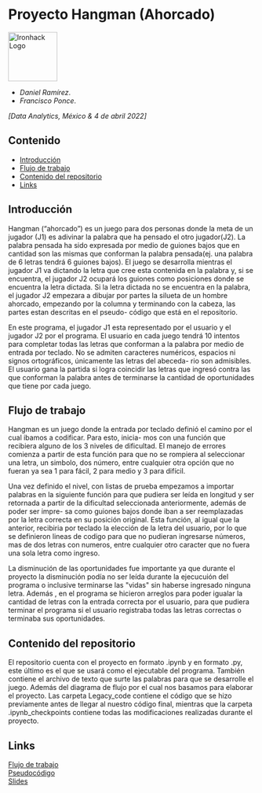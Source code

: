 
# Proyecto Hangman (Ahorcado)
<img src="https://bit.ly/2VnXWr2" alt="Ironhack Logo" width="100"/>

- *Daniel Ramírez*.
- *Francisco Ponce*.

*[Data Analytics, México & 4 de abril 2022]*

## Contenido


- [Introducción](#introducción)
- [Flujo de trabajo](#flujo-de-trabajo)
- [Contenido del repositorio](#contenido-del-repositorio)
- [Links](#links)


## Introducción

Hangman (“ahorcado”) es un juego para dos personas donde la meta de un jugador (J1) es adivinar la palabra que 
ha pensado el otro jugador(J2). La palabra pensada ha sido expresada por medio de guiones bajos que en cantidad 
son las mismas que conforman la palabra pensada(ej. una palabra de 6 letras tendrá 6 guiones bajos).
   El juego se desarrolla mientras el jugador J1 va dictando la letra que cree esta contenida en la palabra y, 
si se encuentra, el jugador J2 ocupará los guiones como posiciones donde se encuentra la letra dictada. 
   Si la letra dictada no se encuentra en la palabra, el jugador J2 empezara a dibujar por partes la silueta de
un hombre ahorcado, empezando por la columna y terminando con la cabeza, las partes estan descritas en el pseudo-
código que está en el repositorio.

En este programa, el jugador J1 esta representado por el usuario y el jugador J2 por el programa. El usuario en 
cada juego tendrá 10 intentos para completar todas las letras que conforman a la palabra por medio de entrada por
teclado. No se admiten caracteres numéricos, espacios ni signos ortográficos, únicamente las letras del abeceda-
rio son admisibles. El usuario gana la partida si logra coincidir las letras que ingresó contra las que conforman
la palabra antes de terminarse la cantidad de oportunidades que tiene por cada juego. 


## Flujo de trabajo

Hangman es un juego donde la entrada por teclado definió el camino por el cual ibamos a codificar. Para esto, inicia-
mos con una función que recibiera alguno de los 3 niveles de dificultad. El manejo de errores comienza a partir de
esta función para que no se rompiera al seleccionar una letra, un simbolo, dos número, entre cualquier otra opción
que no fueran ya sea 1 para fácil, 2 para medio y 3 para difícil. 

Una vez definido el nivel, con listas de prueba empezamos a importar palabras en la siguiente función para que pudiera
ser leída en longitud y ser retornada a partir de la dificultad seleccionada anteriormente, además de poder  ser impre-
sa como guiones bajos donde iban a ser reemplazadas por la letra correcta en su posición original. Esta función, al igual
que la anterior, recibiria por teclado la elección de la letra del usuario, por lo que se definieron lineas de codigo
para que no pudieran ingresarse números, mas de dos letras con numeros, entre cualquier otro caracter que no fuera una sola
letra como ingreso. 

La disminución de las oportunidades fue importante ya que durante el proyecto la disminución podía no ser leída durante la
ejecucuión del programa o inclusive terminarse las "vidas" sin haberse ingresado ninguna letra. Además , en el programa se hicieron arreglos para poder igualar la cantidad de letras con la entrada correcta por el usuario, para que pudiera terminar
el programa si el usuario registraba todas las letras correctas o terminaba sus oportunidades. 




## Contenido del repositorio

El repositorio cuenta con el proyecto en formato .ipynb y en formato .py, este último es el que se usará como el
ejecutable del programa. También contiene el archivo de texto que surte las palabras para que se desarrolle el juego.
Además del diagrama de flujo por el cual nos basamos para elaborar el proyecto.
Las carpeta Legacy_code contiene el código que se hizo previamente antes de llegar al nuestro código final, mientras que la
carpeta .ipynb_checkpoints contiene todas las modificaciones realizadas durante el proyecto. 


## Links

[Flujo de trabajo](https://lucid.app/lucidchart/471bc5f8-297c-42c7-8860-0945a2a78e9f/edit?invitationId=inv_14efcd87-82ca-4f84-afba-86d20796dbb7&referringApp=slack#)  
[Pseudocódigo](https://docs.google.com/document/d/1OX07BruAEH_KtiHDkboYBDaLUfI2RaPXt6fCERQ9p0U/edit)  
[Slides](https://docs.google.com/presentation/d/1XxSIoisNOwXswloXvkFB2z95bezzJsN8Cwmb8ulH2Xs/edit?usp=sharing)  


























